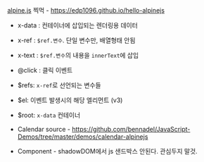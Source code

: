 [alpine.js](https://alpinejs.dev) 찍먹 - https://edp1096.github.io/hello-alpinejs

* x-data : 컨테이너에 삽입되는 렌더링용 데이터
* x-ref : `$ref.변수`. 단일 변수만, 배열형태 안됨
* x-text : `$ref.변수`의 내용을 `innerText`에 삽입

* @click : 클릭 이벤트

* $refs: `x-ref`로 선언되는 변수들
* $el: 이벤트 발생시의 해당 엘리먼트 (v3)
* $root: `x-data` 컨테이너


* Calendar source - https://github.com/bennadel/JavaScript-Demos/tree/master/demos/calendar-alpinejs

* Component - shadowDOM에서 js 샌드박스 안된다. 관심두지 말것.

